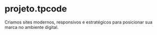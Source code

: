# projeto.tpcode
Criamos sites modernos, responsivos e estratégicos para posicionar sua marca no ambiente digital.
